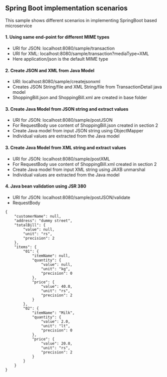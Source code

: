 ## Spring Boot implementation scenarios
This sample shows different scenarios in implementing SpringBoot based microservice

#### 1. Using same end-point for different MIME types
- URI for JSON: localhost:8080/sample/transaction
- URI for XML: localhost:8080/sample/transaction?mediaType=XML
- Here application/json is the default MIME type
#### 2. Create JSON and XML from Java Model
- URI: localhost:8080/sample/createjsonxml
- Creates JSON String/file and XML String/file from TransactionDetail java model
- ShoppingBill.json and ShoppingBill.xml are created in base folder
#### 3. Create Java Model from JSON string and extract values
- URI for JSON: localhost:8080/sample/postJSON
- For RequestBody use content of ShoppingBill.json created in section 2
- Create Java model from input JSON string using ObjectMapper
- Individual values are extracted from the Java model
#### 3. Create Java Model from XML string and extract values
- URI for JSON: localhost:8080/sample/postXML
- For RequestBody use content of ShoppingBill.xml created in section 2
- Create Java model from input XML string using JAXB unmarshal
- Individual values are extracted from the Java model
#### 4. Java bean validation using JSR 380
- URI for JSON: localhost:8080/sample/postJSON/validate
- RequestBody
```
{
	"customerName": null,
	"address": "dummy street",
	"totalBill": {
		"value": null,
		"unit": "rs",
		"precision": 2
	},
	"items": {
		"01": {
			"itemName": null,
			"quantity": {
				"value": null,
				"unit": "kg",
				"precision": 0
			},
			"price": {
				"value": 40.0,
				"unit": "rs",
				"precision": 2
			}
		},
		"02": {
			"itemName": "Milk",
			"quantity": {
				"value": 2.0,
				"unit": "lt",
				"precision": 0
			},
			"price": {
				"value": 20.0,
				"unit": "rs",
				"precision": 2
			}
		}
	}
}
```


